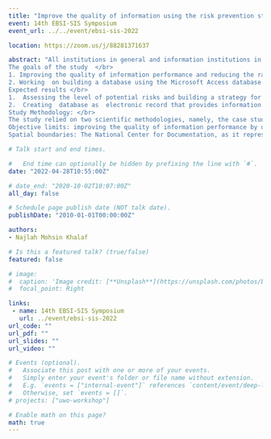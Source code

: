 ```yaml
---
title: "Improve the quality of information using the risk prevention strategy and its procedures in the National Books and Documents Library: an applied study"
event: 14th EBSI-SIS Symposium
event_url: ../../event/ebsi-sis-2022

location: https://zoom.us/j/88281371637

abstract: "All institutions in general and information institutions in particular, seek to improve the quality of information performance. Those institutions represented by the National Library and Documentation House face several risks that require focusing on a strategy to prevent danger and developing the necessary strategies in accordance with the standards of the International Organization for Standardization ISO. This  prompted the researcher to engage in this topic and of what the National Library and Documentation House went through a painful experience and witnessed the destruction of the Iraqi memory, as it was subjected to burning, looting and destruction of most if not all information centers in Iraq. This requires the protection of these institutions, bypassing the theoretical side and working to implement policies and  scientific methods  in this respect.</br>
The goals of the study  </br>
1. Improving the quality of information performance and reducing the rate of counterfeiting, manipulation, theft, fraud, crimes through the application of the risk prevention strategy.</br>
2. Working  on building a database using the Microsoft Access database creation  and management program that includes (tables, forms, reports, queries) and everything related to this strategy  as an electronic record that provides information and statistics for that under  the name of (risk management record).  </br>
Expected results </br>
1.	Assessing the level of potential risks and building a strategy for each risk that provides quality information for the decision maker.  </br>
2.	Creating  database as  electronic record that provides information and statistics for that under  the name of (risk management record).</br>
Study Methodology: </br>
The study relied on two scientific methodologies, namely, the case study approach, and the descriptive analytical approach in identifying and evaluating potential risks.</br>
Objective limits: improving the quality of information performance by using  Risk- prevention strategy and procedures. </br>
Spatial boundaries: The National Center for Documentation, as it represents an invaluable information wealth."

# Talk start and end times.

#   End time can optionally be hidden by prefixing the line with `#`.
date: "2022-04-28T10:55:00Z"

# date_end: "2020-10-02T10:07:00Z"
all_day: false

# Schedule page publish date (NOT talk date).
publishDate: "2010-01-01T00:00:00Z"

authors:
- Najlah Mohsin Khalaf 

# Is this a featured talk? (true/false)
featured: false

# image:
#  caption: 'Image credit: [**Unsplash**](https://unsplash.com/photos/bzdhc5b3Bxs)'
#  focal_point: Right

links:
 - name: 14th EBSI-SIS Symposium
   url: ../event/ebsi-sis-2022
url_code: ""
url_pdf: ""
url_slides: ""
url_video: ""

# Events (optional).
#   Associate this post with one or more of your events.
#   Simply enter your event's folder or file name without extension.
#   E.g. `events = ["internal-event"]` references `content/event/deep-learning/index.md`.
#   Otherwise, set `events = []`.
# projects: ["uwo-workshop"]

# Enable math on this page?
math: true
---
```

